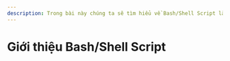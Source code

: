 ```yaml
---
description: Trong bài này chúng ta sẽ tìm hiểu về Bash/Shell Script là gì?
---
```


# Giới thiệu Bash/Shell Script

